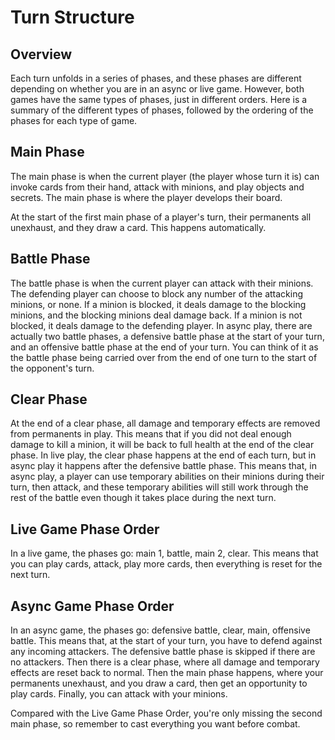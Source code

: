 # Turn Structure

[//]: # 'How does the game start? how to choose who goes first? how many cards drawn....'

## Overview

Each turn unfolds in a series of phases, and these phases are different depending on whether you are in an async or live game. However, both games have the same types of phases, just in different orders. Here is a summary of the different types of phases, followed by the ordering of the phases for each type of game.

## Main Phase

The main phase is when the current player (the player whose turn it is) can invoke cards from their hand, attack with minions, and play objects and secrets. The main phase is where the player develops their board.

At the start of the first main phase of a player's turn, their permanents all unexhaust, and they draw a card. This happens automatically.

## Battle Phase

The battle phase is when the current player can attack with their minions. The defending player can choose to block any number of the attacking minions, or none. If a minion is blocked, it deals damage to the blocking minions, and the blocking minions deal damage back. If a minion is not blocked, it deals damage to the defending player. In async play, there are actually two battle phases, a defensive battle phase at the start of your turn, and an offensive battle phase at the end of your turn. You can think of it as the battle phase being carried over from the end of one turn to the start of the opponent's turn.

[//]: # 'blocking 1 minion with multiple minions?'

## Clear Phase

At the end of a clear phase, all damage and temporary effects are removed from permanents in play. This means that if you did not deal enough damage to kill a minion, it will be back to full health at the end of the clear phase. In live play, the clear phase happens at the end of each turn, but in async play it happens after the defensive battle phase. This means that, in async play, a player can use temporary abilities on their minions during their turn, then attack, and these temporary abilities will still work through the rest of the battle even though it takes place during the next turn.

## Live Game Phase Order

In a live game, the phases go: main 1, battle, main 2, clear. This means that you can play cards, attack, play more cards, then everything is reset for the next turn.

## Async Game Phase Order

In an async game, the phases go: defensive battle, clear, main, offensive battle. This means that, at the start of your turn, you have to defend against any incoming attackers. The defensive battle phase is skipped if there are no attackers. Then there is a clear phase, where all damage and temporary effects are reset back to normal. Then the main phase happens, where your permanents unexhaust, and you draw a card, then get an opportunity to play cards. Finally, you can attack with your minions.

Compared with the Live Game Phase Order, you're only missing the second main phase, so remember to cast everything you want before combat.
